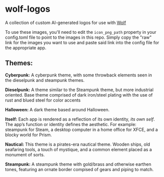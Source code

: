 # wolf-logos
A collection of custom AI-generated logos for use with [Wolf](https://github.com/games-on-whales/wolf)

To use these images, you'll need to edit the `icon_png_path` property in your config.toml file to point to the images in this repo. Simply copy the "raw" link for the images you want to use and paste said link into the config file for the appropriate app.

## Themes:

**Cyberpunk:**
A cyberpunk theme, with some throwback elements seen in the dieselpunk and steampunk themes.

**Dieselpunk:**
A theme similar to the Steampunk theme, but more industrial oriented. Base theme comprised of dark iron/steel plating with the use of rust and blued steel for color accents

**Halloween:**
A dark theme based around Halloween.

**Itself:**
Each app is rendered as a reflection of its own identity, _its own self_. The app’s function or identity defines the aesthetic. For example: steampunk for Steam, a desktop computer in a home office for XFCE, and a blocky world for Prism.

**Nautical:**
This theme is a pirates-era nautical theme. Wooden ships, old seafaring tools, a touch of mystique, and a common element placed as a monument of sorts.

**Steampunk:**
A steampunk theme with gold/brass and otherwise earthen tones, featuring an ornate border compised of gears and piping to match.
